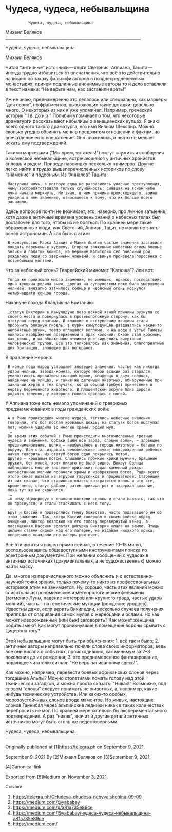 #               Чудеса, чудеса, небывальщина
              Чудеса, чудеса, небывальщина

   Михаил Беляков
     __________________________________________________________________

Чудеса, чудеса, небывальщина

   Михаил Беляков

   Читая “античные” источники — книги Светония, Аппиана, Тацита — иногда
   трудно избавиться от впечатления, что всё это действительно написано по
   заказу фальсификаторов в позднесредневековых монастырях, причем
   подлинные анонимные авторы то и дело вставляли в текст намеки: “Не
   верьте нам, нас заставили врать!”

   Уж не знаю, преднамеренно это делалось или специально, как маркеры “для
   своих”, но фрагментов, вызывающих такие догадки, довольно много. О
   некоторых из них я уже упоминал. Например, греческий историк “II в. до
   н.э.” Полибий упоминает о том, что некоторые драматурги рассказывают
   небылицы о венецианских купцах. Я знаю всего одного такого драматурга,
   его имя Вильям Шекспир. Можно сколько угодно обвинять меня в предвзятом
   отношении к фактам, но впечатление есть впечатление. Оно сложилось, и
   ничто не мешает искать ему подтверждений.

   Такими маркерами (“Мы врем, читатель!”) могут служить и сообщения о
   всяческой небывальщине, встречающейся у античных хронистов сплошь и
   рядом. Приведу навскидку несколько примеров. Другие легко найти в
   трудах вышеперечисленных историков по слову “знамение” и подобным. Из
   “Анналов” Тацита:

     Наступила ночь, в которую едва не разразились ужасные преступления,
     чему воспрепятствовала только случайность: сиявшая на ясном небе
     луна начала меркнуть. Не зная, в чем причина происходящего, воины
     увидели в нем знамение, относящееся к тому, что их больше всего
     занимало…

   Здесь вопросов почти не возникает, это, наверно, про лунное затмение,
   хотя даже в античные времена уровень знаний о небесных телах был
   достаточен для того, чтобы из не бояться. По крайней мере такие
   образованные люди, как Светоний, Аппиан, Тацит, не могли не знать основ
   астрономии. А как быть с этим:

     В консульство Марка Азиния и Мания Ацилия частые знамения заставили
     ожидать перемены к худшему. Сгорели зажженные небесным огнем боевые
     значки и палатки воинов; на вершине Капитолия сел пчелиный рой;
     рождались люди со звериными членами, и свинья произвела поросенка с
     ястребиными когтями.

   Что за небесный огонь? Гвардейский миномет “Катюша”? Или вот:

     Тогда же произошло много знамений, не имевших, однако, последствий:
     одна женщина родила змею, другая на супружеском ложе была умерщвлена
     молнией: внезапно затмилось солнце и небесный огонь коснулся
     четырнадцати концов города.

   Накануне похода Клавдия на Британию:

     …статуя Виктории в Камулодуне безо всякой явной причины рухнула со
     своего места и повернулась в противоположную сторону, как бы
     отступая перед врагами. И впавшие в исступление женщины стали
     пророчить близкую гибель: в курии камулодунцев раздавались какие-то
     непонятные звуки, театр оглашался воплями, и на воде в устье Тамезы
     явилось изображение поверженной в прах колонии; Океан стал красным,
     как кровь, и на обнаженном отливом дне виднелись очертания
     человеческих трупов. Все это толковалось как знамения, благоприятные
     для британцев, зловещие для ветеранов.

   В правление Нерона:

     В конце года народ устрашают зловещие знамения: частые как никогда
     удары молнии, звезда-комета, которую Нерон всякий раз старался
     умилостивить пролитием славной крови, младенцы о двух головах,
     найденные на улицах, и такие же детеныши животных, обнаруженные при
     заклании жертв в тех случаях, когда обычай требует принесения в
     жертву беременного животного. В Плацентском округе близ дороги
     родился теленок, у которого голова срослась с ногой…

   У Аппиана тоже есть немало упоминаний о тревожных предзнаменованиях в
   годы гражданских войн:

     А в Риме происходили многие чудеса, являлись небесные знамения.
     Говорили, что бог послал кровавый дождь; на статуях богов выступал
     пот; молния ударила во многие храмы, родил мул.
      …
     Во время этих событий в Риме происходили многочисленные грозные
     чудеса и знамения. Собаки выли все зараз, словно волки, — зловещее
     предзнаменование, волки — необычайное в городе животное — бегали по
     форуму. Вол стал издавать человеческие звуки; новорожденный ребенок
     начал говорить. Из статуй богов одни покрылись потом,
     другие — кровавым потом. Слышались громкие крики мужчин, бряцание
     оружия, бег коней, хотя никого не было видно. Вокруг Солнца
     наблюдались многие зловещие признаки; падал каменный дождь;
     непрестанные молнии поражали храмы и изображения богов. Ради всего
     этого сенат вызвал из Этрурии гаруспиков и прорицателей. Старейший
     из них сказал, что старинная власть возвратится вновь и что все,
     кроме него, станут рабами, затем прикрыл рот и задержал дыхание,
     пока тут же не скончался.
      …
     …к нему <Цицерону> в спальню влетели вороны и стали каркать, так что
     он проснулся, и стали стаскивать с него тогу…
      …
     Брут и Кассий и подверглись гневу божества, часто подававшего им об
     этом знамения. Так, когда Кассий совершал в своем войске обряд
     очищения, ликтор возложил на его голову перевернутый венец, а
     посвященная Кассием золотая фигурка Виктории упала на землю. Птицы
     целыми стаями сидели над его лагерем, не издавая никакого крика;
     непрерывно осаждали его лагерь рои пчел.

   Все эти цитаты я нашел прямо сейчас, в течение 10–15 минут,
   воспользовавшись общедоступными инструментами поиска по электронным
   документам. При желании сообщений о чудесах в античных источниках
   (документальных, а не художественных) можно найти массу.

   Да, многое из перечисленного можно объяснить и с естественно-научной
   точки зрения, только почему-то никто из профессиональных историков этим
   не занимается. Ну, хорошо, часть этих явлений можно списать на
   астрономические и метеорологические феномены (затмение Луны, падение
   метеоров или крупного града, частые удары молний), часть — на
   генетические мутации (рождение уродцев). Известны даже, если верить
   Википедии, несколько случаев получения приплода от спаривания самок
   мулов с жеребцами и ослами. Но как может новорожденный (или бык)
   заговорить? Как может женщина родить змею? Как могут проникнувшие в
   помещение вороны срывать с Цицерона тогу?

   Этой небывальщине могут быть три объяснения:
    1. всё так и было;
    2. античные авторы неправильно поняли слова своих информаторов; ведь
       все они писали о событиях, происходивших, как минимум за 2–3
       поколения до их рождения;
    3. это преднамеренное фантазирование, подающее читателю сигнал: “Не
       верь написанному здесь!”.

   Как можно, например, перевести боевых африканских слонов через
   тогдашние Альпы? Можно столетиями ломать голову над этой технической
   загадкой, а можно просто сказать: “Никак!” Возможно, под словом “слоны”
   следует понимать не животных, а, например, какие-нибудь технические
   устройства. Или каких-то особых, морозоустойчивых слонов вроде
   мамонтов. Но живых, настоящих слонов Ганнибал через альпийские ледники
   никак в таких количествах перебросить не мог. По крайней мере хотелось
   бы экспериментального подтверждения. А раз “никак”, значит и другие
   детали античных источников могут быть столь же недостоверными.

   Чудеса, чудеса, небывальщина.
     __________________________________________________________________

   Originally published at [1]https://telegra.ph on September 9, 2021.

<time>September 9, 2021</time>
   By [2]Михаил Беляков on [3]September 9, 2021.

   [4]Canonical link

   Exported from [5]Medium on November 3, 2021.

Ссылки

   1. https://telegra.ph/CHudesa-chudesa-nebyvalshchina-09-09
   2. https://medium.com/@yababay
   3. https://medium.com/p/a81a735e89ce
   4. https://medium.com/@yababay/чудеса-чудеса-небывальщина-a81a735e89ce
   5. https://medium.com/
